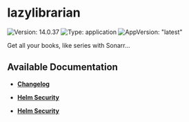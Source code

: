 # lazylibrarian

![Version: 14.0.37](https://img.shields.io/badge/Version-14.0.37-informational?style=flat-square) ![Type: application](https://img.shields.io/badge/Type-application-informational?style=flat-square) ![AppVersion: "latest"](https://img.shields.io/badge/AppVersion-"latest"-informational?style=flat-square)

Get all your books, like series with Sonarr...

## Available Documentation

- [**Changelog**](CHANGELOG)

- [**Helm Security**](container-security)

- [**Helm Security**](helm-security)

